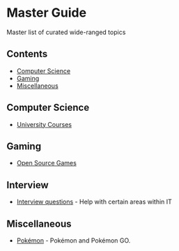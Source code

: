# Master Guide
Master list of curated wide-ranged topics

## Contents

- [Computer Science](#computer-science)
- [Gaming](#gaming)
- [Miscellaneous](#miscellaneous)

## Computer Science

- [University Courses](https://github.com/prakhar1989/awesome-courses#readme)

## Gaming

- [Open Source Games](https://github.com/leereilly/games#readme)

## Interview

- [Interview questions](https://github.com/odino/interviews) - Help with certain areas within IT

## Miscellaneous

- [Pokémon](https://github.com/tobiasbueschel/awesome-pokemon#readme) - Pokémon and Pokémon GO.
